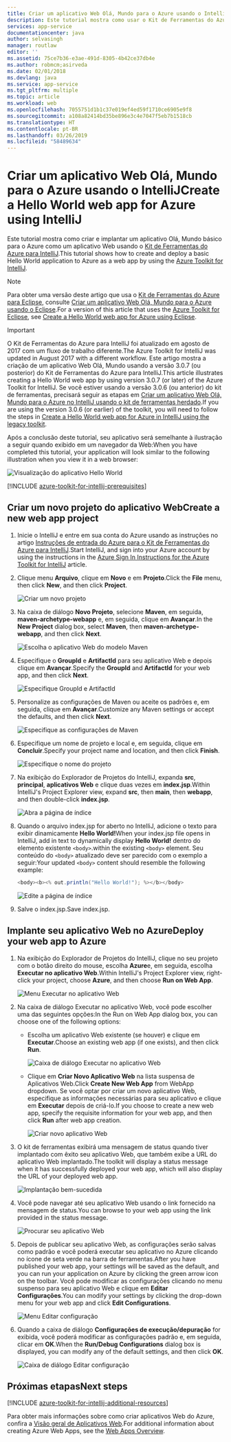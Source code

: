 ```yaml
---
title: Criar um aplicativo Web Olá, Mundo para o Azure usando o IntelliJ
description: Este tutorial mostra como usar o Kit de Ferramentas do Azure para IntelliJ para criar um aplicativo Web Hello World para o Azure.
services: app-service
documentationcenter: java
author: selvasingh
manager: routlaw
editor: ''
ms.assetid: 75ce7b36-e3ae-491d-8305-4b42ce37db4e
ms.author: robmcm;asirveda
ms.date: 02/01/2018
ms.devlang: java
ms.service: app-service
ms.tgt_pltfrm: multiple
ms.topic: article
ms.workload: web
ms.openlocfilehash: 7055751d1b1c37e019ef4ed59f1710ce6905e9f8
ms.sourcegitcommit: a108a82414bd35be896e3c4e7047f5eb7b1518cb
ms.translationtype: HT
ms.contentlocale: pt-BR
ms.lasthandoff: 03/26/2019
ms.locfileid: "58489634"
---
```

# <a name="create-a-hello-world-web-app-for-azure-using-intellij"></a><span data-ttu-id="81430-103">Criar um aplicativo Web Olá, Mundo para o Azure usando o IntelliJ</span><span class="sxs-lookup"><span data-stu-id="81430-103">Create a Hello World web app for Azure using IntelliJ</span></span>

<span data-ttu-id="81430-104">Este tutorial mostra como criar e implantar um aplicativo Olá, Mundo básico para o Azure como um aplicativo Web usando o [Kit de Ferramentas do Azure para IntelliJ].</span><span class="sxs-lookup"><span data-stu-id="81430-104">This tutorial shows how to create and deploy a basic Hello World application to Azure as a web app by using the [Azure Toolkit for IntelliJ].</span></span>

> [!NOTE]
>
> <span data-ttu-id="81430-105">Para obter uma versão deste artigo que usa o [Kit de Ferramentas do Azure para Eclipse], consulte [Criar um aplicativo Web Olá, Mundo para o Azure usando o Eclipse][eclipse-hello-world].</span><span class="sxs-lookup"><span data-stu-id="81430-105">For a version of this article that uses the [Azure Toolkit for Eclipse], see [Create a Hello World web app for Azure using Eclipse][eclipse-hello-world].</span></span>
>

> [!IMPORTANT]
> 
> <span data-ttu-id="81430-106">O Kit de Ferramentas do Azure para IntelliJ foi atualizado em agosto de 2017 com um fluxo de trabalho diferente.</span><span class="sxs-lookup"><span data-stu-id="81430-106">The Azure Toolkit for IntelliJ was updated in August 2017 with a different workflow.</span></span> <span data-ttu-id="81430-107">Este artigo mostra a criação de um aplicativo Web Olá, Mundo usando a versão 3.0.7 (ou posterior) do Kit de Ferramentas do Azure para IntelliJ.</span><span class="sxs-lookup"><span data-stu-id="81430-107">This article illustrates creating a Hello World web app by using version 3.0.7 (or later) of the Azure Toolkit for IntelliJ.</span></span> <span data-ttu-id="81430-108">Se você estiver usando a versão 3.0.6 (ou anterior) do kit de ferramentas, precisará seguir as etapas em [Criar um aplicativo Web Olá, Mundo para o Azure no IntelliJ usando o kit de ferramentas herdado][Legacy Version].</span><span class="sxs-lookup"><span data-stu-id="81430-108">If you are using the version 3.0.6 (or earlier) of the toolkit, you will need to follow the steps in [Create a Hello World web app for Azure in IntelliJ using the legacy toolkit][Legacy Version].</span></span>
> 

<span data-ttu-id="81430-109">Após a conclusão deste tutorial, seu aplicativo será semelhante à ilustração a seguir quando exibido em um navegador da Web:</span><span class="sxs-lookup"><span data-stu-id="81430-109">When you have completed this tutorial, your application will look similar to the following illustration when you view it in a web browser:</span></span>

![Visualização do aplicativo Hello World][browse-web-app]

[!INCLUDE [azure-toolkit-for-intellij-prerequisites](../includes/azure-toolkit-for-intellij-prerequisites.md)]

## <a name="create-a-new-web-app-project"></a><span data-ttu-id="81430-111">Criar um novo projeto do aplicativo Web</span><span class="sxs-lookup"><span data-stu-id="81430-111">Create a new web app project</span></span>

1. <span data-ttu-id="81430-112">Inicie o IntelliJ e entre em sua conta do Azure usando as instruções no artigo [Instruções de entrada do Azure para o Kit de Ferramentas do Azure para IntelliJ][intelliJ-sign-in-instructions].</span><span class="sxs-lookup"><span data-stu-id="81430-112">Start IntelliJ, and sign into your Azure account by using the instructions in the [Azure Sign In Instructions for the Azure Toolkit for IntelliJ][intelliJ-sign-in-instructions] article.</span></span>

1. <span data-ttu-id="81430-113">Clique menu **Arquivo**, clique em **Novo** e em **Projeto**.</span><span class="sxs-lookup"><span data-stu-id="81430-113">Click the **File** menu, then click **New**, and then click **Project**.</span></span>
   
   ![Criar um novo projeto][file-new-project]

1. <span data-ttu-id="81430-115">Na caixa de diálogo **Novo Projeto**, selecione **Maven**, em seguida, **maven-archetype-webapp** e, em seguida, clique em **Avançar**.</span><span class="sxs-lookup"><span data-stu-id="81430-115">In the **New Project** dialog box, select **Maven**, then **maven-archetype-webapp**, and then click **Next**.</span></span>
   
   ![Escolha o aplicativo Web do modelo Maven][maven-archetype-webapp]
   
1. <span data-ttu-id="81430-117">Especifique o **GroupId** e **ArtifactId** para seu aplicativo Web e depois clique em **Avançar**.</span><span class="sxs-lookup"><span data-stu-id="81430-117">Specify the **GroupId** and **ArtifactId** for your web app, and then click **Next**.</span></span>
   
   ![Especifique GroupId e ArtifactId][groupid-and-artifactid]

1. <span data-ttu-id="81430-119">Personalize as configurações de Maven ou aceite os padrões e, em seguida, clique em **Avançar**.</span><span class="sxs-lookup"><span data-stu-id="81430-119">Customize any Maven settings or accept the defaults, and then click **Next**.</span></span>
   
   ![Especifique as configurações de Maven][maven-options]

1. <span data-ttu-id="81430-121">Especifique um nome de projeto e local e, em seguida, clique em **Concluir**.</span><span class="sxs-lookup"><span data-stu-id="81430-121">Specify your project name and location, and then click **Finish**.</span></span>
   
   ![Especifique o nome do projeto][project-name]

1. <span data-ttu-id="81430-123">Na exibição do Explorador de Projetos do IntelliJ, expanda **src**, **principal**, **aplicativos Web** e clique duas vezes em **index.jsp**.</span><span class="sxs-lookup"><span data-stu-id="81430-123">Within IntelliJ's Project Explorer view, expand **src**, then **main**, then **webapp**, and then double-click **index.jsp**.</span></span>
   
   ![Abra a página de índice][open-index-page]

1. <span data-ttu-id="81430-125">Quando o arquivo index.jsp for aberto no IntelliJ, adicione o texto para exibir dinamicamente **Hello World!**</span><span class="sxs-lookup"><span data-stu-id="81430-125">When your index.jsp file opens in IntelliJ, add in text to dynamically display **Hello World!**</span></span> <span data-ttu-id="81430-126">dentro do elemento existente `<body>`.</span><span class="sxs-lookup"><span data-stu-id="81430-126">within the existing `<body>` element.</span></span> <span data-ttu-id="81430-127">Seu conteúdo do `<body>` atualizado deve ser parecido com o exemplo a seguir:</span><span class="sxs-lookup"><span data-stu-id="81430-127">Your updated `<body>` content should resemble the following example:</span></span>
   
   ```java
   <body><b><% out.println("Hello World!"); %></b></body>
   ``` 

   ![Edite a página de índice][edit-index-page]

1. <span data-ttu-id="81430-129">Salve o index.jsp.</span><span class="sxs-lookup"><span data-stu-id="81430-129">Save index.jsp.</span></span>

## <a name="deploy-your-web-app-to-azure"></a><span data-ttu-id="81430-130">Implante seu aplicativo Web no Azure</span><span class="sxs-lookup"><span data-stu-id="81430-130">Deploy your web app to Azure</span></span>

1. <span data-ttu-id="81430-131">Na exibição do Explorador de Projetos do IntelliJ, clique no seu projeto com o botão direito do mouse, escolha **Azure**e, em seguida, escolha **Executar no aplicativo Web**.</span><span class="sxs-lookup"><span data-stu-id="81430-131">Within IntelliJ's Project Explorer view, right-click your project, choose **Azure**, and then choose **Run on Web App**.</span></span>
   
   ![Menu Executar no aplicativo Web][run-on-web-app-menu]

1. <span data-ttu-id="81430-133">Na caixa de diálogo Executar no aplicativo Web, você pode escolher uma das seguintes opções:</span><span class="sxs-lookup"><span data-stu-id="81430-133">In the Run on Web App dialog box, you can choose one of the following options:</span></span>

   * <span data-ttu-id="81430-134">Escolha um aplicativo Web existente (se houver) e clique em **Executar**.</span><span class="sxs-lookup"><span data-stu-id="81430-134">Choose an existing web app (if one exists), and then click **Run**.</span></span>

      ![Caixa de diálogo Executar no aplicativo Web][run-on-web-app-dialog]

   * <span data-ttu-id="81430-136">Clique em **Criar Novo Aplicativo Web** na lista suspensa de Aplicativos Web.</span><span class="sxs-lookup"><span data-stu-id="81430-136">Click **Create New Web App** from WebApp dropdown.</span></span> <span data-ttu-id="81430-137">Se você optar por criar um novo aplicativo Web, especifique as informações necessárias para seu aplicativo e clique em **Executar** depois de criá-lo.</span><span class="sxs-lookup"><span data-stu-id="81430-137">If you choose to create a new web app, specify the requisite information for your web app, and then click **Run** after web app creation.</span></span>

      ![Criar novo aplicativo Web][create-new-web-app-dialog]

1. <span data-ttu-id="81430-139">O kit de ferramentas exibirá uma mensagem de status quando tiver implantado com êxito seu aplicativo Web, que também exibe a URL do aplicativo Web implantado.</span><span class="sxs-lookup"><span data-stu-id="81430-139">The toolkit will display a status message when it has successfully deployed your web app, which will also display the URL of your deployed web app.</span></span>

   ![Implantação bem-sucedida][successfully-deployed]

1. <span data-ttu-id="81430-141">Você pode navegar até seu aplicativo Web usando o link fornecido na mensagem de status.</span><span class="sxs-lookup"><span data-stu-id="81430-141">You can browse to your web app using the link provided in the status message.</span></span>

   ![Procurar seu aplicativo Web][browse-web-app]

1. <span data-ttu-id="81430-143">Depois de publicar seu aplicativo Web, as configurações serão salvas como padrão e você poderá executar seu aplicativo no Azure clicando no ícone de seta verde na barra de ferramentas.</span><span class="sxs-lookup"><span data-stu-id="81430-143">After you have published your web app, your settings will be saved as the default, and you can run your application on Azure by clicking the green arrow icon on the toolbar.</span></span> <span data-ttu-id="81430-144">Você pode modificar as configurações clicando no menu suspenso para seu aplicativo Web e clique em **Editar Configurações**.</span><span class="sxs-lookup"><span data-stu-id="81430-144">You can modify your settings by clicking the drop-down menu for your web app and click **Edit Configurations**.</span></span>

   ![Menu Editar configuração][edit-configuration-menu]

1. <span data-ttu-id="81430-146">Quando a caixa de diálogo **Configurações de execução/depuração** for exibida, você poderá modificar as configurações padrão e, em seguida, clicar em **OK**.</span><span class="sxs-lookup"><span data-stu-id="81430-146">When the **Run/Debug Configurations** dialog box is displayed, you can modify any of the default settings, and then click **OK**.</span></span>

   ![Caixa de diálogo Editar configuração][edit-configuration-dialog]

## <a name="next-steps"></a><span data-ttu-id="81430-148">Próximas etapas</span><span class="sxs-lookup"><span data-stu-id="81430-148">Next steps</span></span>

[!INCLUDE [azure-toolkit-for-intellij-additional-resources](../includes/azure-toolkit-for-intellij-additional-resources.md)]

<span data-ttu-id="81430-149">Para obter mais informações sobre como criar aplicativos Web do Azure, confira a [Visão geral de Aplicativos Web].</span><span class="sxs-lookup"><span data-stu-id="81430-149">For additional information about creating Azure Web Apps, see the [Web Apps Overview].</span></span>

<!-- URL List -->

[Kit de Ferramentas do Azure para IntelliJ]: azure-toolkit-for-intellij.md
[Azure Toolkit for IntelliJ]: azure-toolkit-for-intellij.md
[Kit de Ferramentas do Azure para Eclipse]: ../eclipse/azure-toolkit-for-eclipse.md
[Azure Toolkit for Eclipse]: ../eclipse/azure-toolkit-for-eclipse.md
[eclipse-hello-world]: ../eclipse/azure-toolkit-for-eclipse-create-hello-world-web-app.md
[Visão geral de Aplicativos Web]: /azure/app-service/app-service-web-overview
[Web Apps Overview]: /azure/app-service/app-service-web-overview
[Apache Tomcat]: http://tomcat.apache.org/
[Jetty]: http://www.eclipse.org/jetty/
[Legacy Version]: azure-toolkit-for-intellij-create-hello-world-web-app-legacy-version.md
[intelliJ-sign-in-instructions]: azure-toolkit-for-intellij-sign-in-instructions.md

<!-- IMG List -->

[file-new-project]: ./media/azure-toolkit-for-intellij-create-hello-world-web-app/file-new-project.png
[maven-archetype-webapp]: ./media/azure-toolkit-for-intellij-create-hello-world-web-app/maven-archetype-webapp.png
[groupid-and-artifactid]: ./media/azure-toolkit-for-intellij-create-hello-world-web-app/groupid-and-artifactid.png
[maven-options]: ./media/azure-toolkit-for-intellij-create-hello-world-web-app/maven-options.png
[project-name]: ./media/azure-toolkit-for-intellij-create-hello-world-web-app/project-name.png
[open-index-page]: ./media/azure-toolkit-for-intellij-create-hello-world-web-app/open-index-page.png
[edit-index-page]: ./media/azure-toolkit-for-intellij-create-hello-world-web-app/edit-index-page.png
[run-on-web-app-menu]: ./media/azure-toolkit-for-intellij-create-hello-world-web-app/run-on-web-app-menu.png
[run-on-web-app-dialog]: ./media/azure-toolkit-for-intellij-create-hello-world-web-app/run-on-web-app-dialog.png
[create-new-web-app-dialog]: ./media/azure-toolkit-for-intellij-create-hello-world-web-app/create-new-web-app-dialog.png
[successfully-deployed]: ./media/azure-toolkit-for-intellij-create-hello-world-web-app/successfully-deployed.png
[browse-web-app]: ./media/azure-toolkit-for-intellij-create-hello-world-web-app/browse-web-app.png
[edit-configuration-menu]: ./media/azure-toolkit-for-intellij-create-hello-world-web-app/edit-configuration-menu.png
[edit-configuration-dialog]: ./media/azure-toolkit-for-intellij-create-hello-world-web-app/edit-configuration-dialog.png
